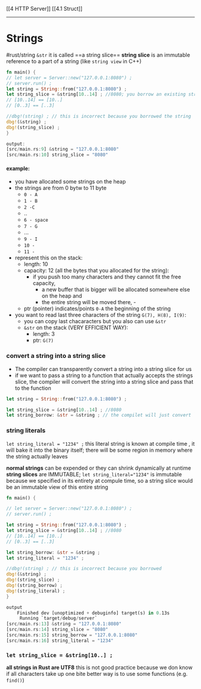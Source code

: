 [[4 HTTP Server]]
[[4.1 Struct]]




-----------
# Strings
#rust/string
`&str` it is called ==a string slice==
	**string slice** is an immutable reference to a part of a string (like `string view` in C++)

```rust
fn main() {
// let server = Server::new("127.0.0.1:8080") ;
// server.run() ;
let string = String::from("127.0.0.1:8080") ;
let string_slice = &string[10..14] ; //8080; you borrow an existing string
// [10..14] == [10..]
// [0..3] == [..3]

//dbg!(string) ; // this is incorrect because you borrowed the string
dbg!(&string) ;
dbg!(string_slice) ;
}

output:
[src/main.rs:9] &string = "127.0.0.1:8080"
[src/main.rs:10] string_slice = "8080"
```

#### example:
- you have allocated some strings on the heap
- the strings are from 0 bytw to 11 byte 
	- `0 - A`
	- `1 - B`
	- `2 -C`
	- ..
	- `6 - space`
	- `7 - G`
	- ...
	- `9 - I`
	- `10 -`
	- `11 -`
- represent this on the stack:
	- length: 10
	- capacity: 12 (all the bytes that you allocated for the string):
		- if you push too many characters and they cannot fit the free capacity,
			- a new buffer that is bigger will be allocated somewhere else on the heap and
			- the entire string will be moved there, 		-  
	- ptr (pointer) indicates/points `0-A` the beginning of the string
- you want to read last three characters of the string `G(7), H(8), I(9)`:
	- you can copy last chacaracters but you also can use `&str`
	- `&str` on the stack (VERY EFFICIENT WAY):
		- length: 3
		- ptr: `G(7)`

### convert a string into a string slice
- The compiler can transparently convert a string into a string slice for us
- if we want to pass a string to a function that actually accepts the strings slice, the compiler will convert the string into a string slice and pass that to the function
```rust
let string = String::from("127.0.0.1:8080") ;

let string_slice = &string[10..14] ; //8080
let string_borrow: &str = &string ; // the compilet will just convert `&string` into s string slice that points to the entire string

```


### string literals
`let string_literal = "1234" ;` this literal string is known at compile time , it will bake it into the binary itself; there will be some region in memory where the string actually leaves

**normal strings** can be expended or they can shrink dynamically at runtime
**string slices** are IMMUTABLE;  `let string_literal="1234"` is immutable because we specified in its entirety at compule time,
so a string slice would be an immutable view of this entire string
```rust
fn main() {

// let server = Server::new("127.0.0.1:8080") ;
// server.run() ;

let string = String::from("127.0.0.1:8080") ;
let string_slice = &string[10..14] ; //8080
// [10..14] == [10..]
// [0..3] == [..3]

let string_borrow: &str = &string ;
let string_literal = "1234" ;

//dbg!(string) ; // this is incorrect because you borrowed
dbg!(&string) ;
dbg!(string_slice) ;
dbg!(string_borrow) ;
dbg!(string_literal) ;
}

output
    Finished dev [unoptimized + debuginfo] target(s) in 0.13s
     Running `target/debug/server`
[src/main.rs:13] &string = "127.0.0.1:8080"
[src/main.rs:14] string_slice = "8080"
[src/main.rs:15] string_borrow = "127.0.0.1:8080"
[src/main.rs:16] string_literal = "1234"
```

### `let string_slice = &string[10..] ;`
**all strings in Rust are UTF8**
this is not good practice because we don know if all characters take up one bite
better way is to use some functions (e.g. `find()`)















